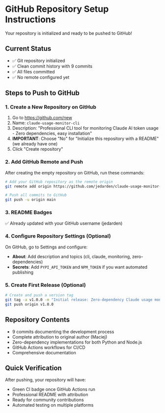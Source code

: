 # GitHub Repository Setup Instructions

Your repository is initialized and ready to be pushed to GitHub!

## Current Status
- ✅ Git repository initialized
- ✅ Clean commit history with 9 commits
- ✅ All files committed
- ✅ No remote configured yet

## Steps to Push to GitHub

### 1. Create a New Repository on GitHub
1. Go to https://github.com/new
2. Name: `claude-usage-monitor-cli`
3. Description: "Professional CLI tool for monitoring Claude AI token usage - Zero dependencies, easy installation"
4. **IMPORTANT**: Choose "No" for "Initialize this repository with a README" (we already have one)
5. Click "Create repository"

### 2. Add GitHub Remote and Push
After creating the empty repository on GitHub, run these commands:

```bash
# Add your GitHub repository as the remote origin
git remote add origin https://github.com/jedarden/claude-usage-monitor-cli.git

# Push all commits to GitHub
git push -u origin main
```

### 3. README Badges
✅ Already updated with your GitHub username (jedarden)

### 4. Configure Repository Settings (Optional)
On GitHub, go to Settings and configure:
- **About**: Add description and topics (cli, claude, monitoring, zero-dependencies)
- **Secrets**: Add `PYPI_API_TOKEN` and `NPM_TOKEN` if you want automated publishing

### 5. Create First Release (Optional)
```bash
# Create and push a version tag
git tag -a v1.0.0 -m "Initial release: Zero-dependency Claude usage monitor"
git push origin v1.0.0
```

## Repository Contents
- 9 commits documenting the development process
- Complete attribution to original author (Maciej)
- Zero-dependency implementations for both Python and Node.js
- GitHub Actions workflows for CI/CD
- Comprehensive documentation

## Quick Verification
After pushing, your repository will have:
- Green CI badge once GitHub Actions run
- Professional README with attribution
- Ready for community contributions
- Automated testing on multiple platforms